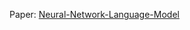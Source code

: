 Paper:  [Neural-Network-Language-Model](https://www.jmlr.org/papers/volume3/bengio03a/bengio03a.pdf)
